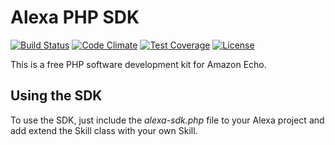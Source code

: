 # Alexa PHP SDK

[![Build Status](https://api.travis-ci.org/profile/awsmug.png?branch=master)](https://travis-ci.org/profile/awsmug)
[![Code Climate](https://codeclimate.com/github/awsmug/alexa-sdk/badges/gpa.svg)](https://codeclimate.com/github/awsmug/alexa-sdk)
[![Test Coverage](https://codeclimate.com/github/awsmug/alexa-sdk/badges/coverage.svg)](https://codeclimate.com/github/awsmug/alexa-sdk/coverage)
[![License](https://poser.pugx.org/awsmug/alexa-sdk/license)](https://packagist.org/packages/awsmug/alexa-sdk)

This is a free PHP software development kit for Amazon Echo.

## Using the SDK

To use the SDK, just include the *alexa-sdk.php* file to your Alexa project and add extend the Skill class with your own Skill.

